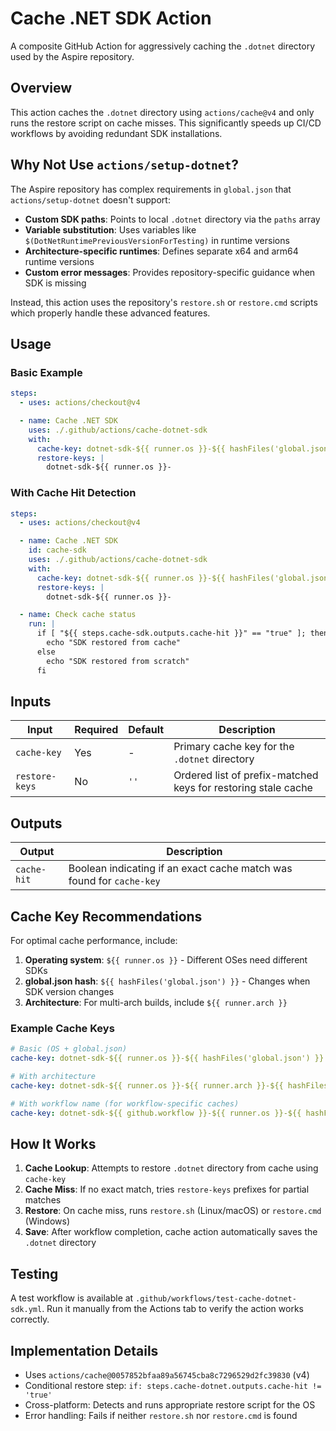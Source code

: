 # Cache .NET SDK Action

A composite GitHub Action for aggressively caching the `.dotnet` directory used by the Aspire repository.

## Overview

This action caches the `.dotnet` directory using `actions/cache@v4` and only runs the restore script on cache misses. This significantly speeds up CI/CD workflows by avoiding redundant SDK installations.

## Why Not Use `actions/setup-dotnet`?

The Aspire repository has complex requirements in `global.json` that `actions/setup-dotnet` doesn't support:

- **Custom SDK paths**: Points to local `.dotnet` directory via the `paths` array
- **Variable substitution**: Uses variables like `$(DotNetRuntimePreviousVersionForTesting)` in runtime versions
- **Architecture-specific runtimes**: Defines separate x64 and arm64 runtime versions
- **Custom error messages**: Provides repository-specific guidance when SDK is missing

Instead, this action uses the repository's `restore.sh` or `restore.cmd` scripts which properly handle these advanced features.

## Usage

### Basic Example

```yaml
steps:
  - uses: actions/checkout@v4

  - name: Cache .NET SDK
    uses: ./.github/actions/cache-dotnet-sdk
    with:
      cache-key: dotnet-sdk-${{ runner.os }}-${{ hashFiles('global.json') }}
      restore-keys: |
        dotnet-sdk-${{ runner.os }}-
```

### With Cache Hit Detection

```yaml
steps:
  - uses: actions/checkout@v4

  - name: Cache .NET SDK
    id: cache-sdk
    uses: ./.github/actions/cache-dotnet-sdk
    with:
      cache-key: dotnet-sdk-${{ runner.os }}-${{ hashFiles('global.json') }}
      restore-keys: |
        dotnet-sdk-${{ runner.os }}-

  - name: Check cache status
    run: |
      if [ "${{ steps.cache-sdk.outputs.cache-hit }}" == "true" ]; then
        echo "SDK restored from cache"
      else
        echo "SDK restored from scratch"
      fi
```

## Inputs

| Input | Required | Default | Description |
|-------|----------|---------|-------------|
| `cache-key` | Yes | - | Primary cache key for the `.dotnet` directory |
| `restore-keys` | No | `''` | Ordered list of prefix-matched keys for restoring stale cache |

## Outputs

| Output | Description |
|--------|-------------|
| `cache-hit` | Boolean indicating if an exact cache match was found for `cache-key` |

## Cache Key Recommendations

For optimal cache performance, include:

1. **Operating system**: `${{ runner.os }}` - Different OSes need different SDKs
2. **global.json hash**: `${{ hashFiles('global.json') }}` - Changes when SDK version changes
3. **Architecture**: For multi-arch builds, include `${{ runner.arch }}`

### Example Cache Keys

```yaml
# Basic (OS + global.json)
cache-key: dotnet-sdk-${{ runner.os }}-${{ hashFiles('global.json') }}

# With architecture
cache-key: dotnet-sdk-${{ runner.os }}-${{ runner.arch }}-${{ hashFiles('global.json') }}

# With workflow name (for workflow-specific caches)
cache-key: dotnet-sdk-${{ github.workflow }}-${{ runner.os }}-${{ hashFiles('global.json') }}
```

## How It Works

1. **Cache Lookup**: Attempts to restore `.dotnet` directory from cache using `cache-key`
2. **Cache Miss**: If no exact match, tries `restore-keys` prefixes for partial matches
3. **Restore**: On cache miss, runs `restore.sh` (Linux/macOS) or `restore.cmd` (Windows)
4. **Save**: After workflow completion, cache action automatically saves the `.dotnet` directory

## Testing

A test workflow is available at `.github/workflows/test-cache-dotnet-sdk.yml`. Run it manually from the Actions tab to verify the action works correctly.

## Implementation Details

- Uses `actions/cache@0057852bfaa89a56745cba8c7296529d2fc39830` (v4)
- Conditional restore step: `if: steps.cache-dotnet.outputs.cache-hit != 'true'`
- Cross-platform: Detects and runs appropriate restore script for the OS
- Error handling: Fails if neither `restore.sh` nor `restore.cmd` is found
